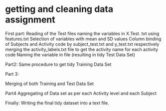 getting and cleaning data assignment
===================


First part:
Reading of the Test files
naming the variables in X.Test. txt using features.txt
Selection of variables with mean and SD values
Column binding of Subjects and Activity code by subject_test.txt and y_test.txt respectively
merging the activity_labels.txt file to get the activity name for each activity code
Naming the variable in file (resulting in tidy Test Data Set)

Part2:
Same procedure to get tidy Training Data Set

Part 3:

Merging of both Training and Test Data Set

Part4
Aggregating of Data set as per each Activity level and each Subject

Finally: Writing the final tidy dataset into a text file.